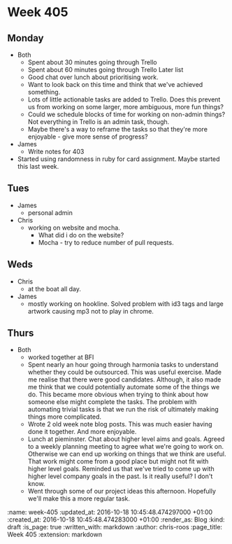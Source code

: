 Week 405
========

## Monday

* Both
  * Spent about 30 minutes going through Trello
  * Spent about 60 minutes going through Trello Later list
  * Good chat over lunch about prioritising work.
  * Want to look back on this time and think that we've achieved something.
  * Lots of little actionable tasks are added to Trello. Does this prevent us from working on some larger, more ambiguous, more fun things?
  * Could we schedule blocks of time for working on non-admin things? Not everything in Trello is an admin task, though.
  * Maybe there's a way to reframe the tasks so that they're more enjoyable - give more sense of progress?
* James
  * Write notes for 403
* Started using randomness in ruby for card assignment. Maybe started this last week.

## Tues

* James
  * personal admin
* Chris
  * working on website and mocha.
    * What did i do on the website?
    * Mocha - try to reduce number of pull requests.

## Weds

* Chris
  * at the boat all day.
* James
  * mostly working on hookline. Solved problem with id3 tags and large artwork causing mp3 not to play in chrome.

## Thurs

* Both
  * worked together at BFI
  * Spent nearly an hour going through harmonia tasks to understand whether they could be outsourced. This was useful exercise. Made me realise that there were good candidates. Although, it also made me think that we could potentially automate some of the things we do. This became more obvious when trying to think about how someone else might complete the tasks. The problem with automating trivial tasks is that we run the risk of ultimately making things more complicated.
  * Wrote 2 old week note blog posts. This was much easier having done it together. And more enjoyable.
  * Lunch at pieminster. Chat about higher level aims and goals. Agreed to a weekly planning meeting to agree what we're going to work on. Otherwise we can end up working on things that we think are useful. That work might come from a good place but might not fit with higher level goals. Reminded us that we've tried to come up with higher level company goals in the past. Is it really useful? I don't know.
  * Went through some of our project ideas this afternoon. Hopefully we'll make this a more regular task.

:name: week-405
:updated_at: 2016-10-18 10:45:48.474297000 +01:00
:created_at: 2016-10-18 10:45:48.474283000 +01:00
:render_as: Blog
:kind: draft
:is_page: true
:written_with: markdown
:author: chris-roos
:page_title: Week 405
:extension: markdown
